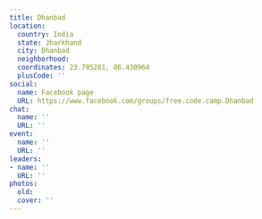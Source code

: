 ```yaml
---
title: Dhanbad
location:
  country: India
  state: Jharkhand
  city: Dhanbad
  neighborhood: 
  coordinates: 23.795281, 86.430964
  plusCode: ''
social:
  name: Facebook page
  URL: https://www.facebook.com/groups/free.code.camp.Dhanbad
chat:
  name: ''
  URL: ''
event:
  name: ''
  URL: ''
leaders:
- name: ''
  URL: ''
photos:
  old: 
  cover: ''
---
```

